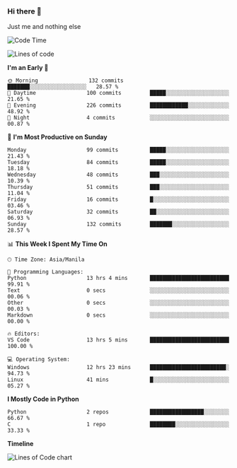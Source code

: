 ### Hi there 👋

Just me and nothing else


<!--START_SECTION:waka-->
![Code Time](http://img.shields.io/badge/Code%20Time-61%20hrs%2035%20mins-blue)

![Lines of code](https://img.shields.io/badge/From%20Hello%20World%20I%27ve%20Written-904.2%20thousand%20lines%20of%20code-blue)

**I'm an Early 🐤** 

```text
🌞 Morning                132 commits         ███████░░░░░░░░░░░░░░░░░░   28.57 % 
🌆 Daytime                100 commits         █████░░░░░░░░░░░░░░░░░░░░   21.65 % 
🌃 Evening                226 commits         ████████████░░░░░░░░░░░░░   48.92 % 
🌙 Night                  4 commits           ░░░░░░░░░░░░░░░░░░░░░░░░░   00.87 % 
```
📅 **I'm Most Productive on Sunday** 

```text
Monday                   99 commits          █████░░░░░░░░░░░░░░░░░░░░   21.43 % 
Tuesday                  84 commits          █████░░░░░░░░░░░░░░░░░░░░   18.18 % 
Wednesday                48 commits          ███░░░░░░░░░░░░░░░░░░░░░░   10.39 % 
Thursday                 51 commits          ███░░░░░░░░░░░░░░░░░░░░░░   11.04 % 
Friday                   16 commits          █░░░░░░░░░░░░░░░░░░░░░░░░   03.46 % 
Saturday                 32 commits          ██░░░░░░░░░░░░░░░░░░░░░░░   06.93 % 
Sunday                   132 commits         ███████░░░░░░░░░░░░░░░░░░   28.57 % 
```


📊 **This Week I Spent My Time On** 

```text
🕑︎ Time Zone: Asia/Manila

💬 Programming Languages: 
Python                   13 hrs 4 mins       █████████████████████████   99.91 % 
Text                     0 secs              ░░░░░░░░░░░░░░░░░░░░░░░░░   00.06 % 
Other                    0 secs              ░░░░░░░░░░░░░░░░░░░░░░░░░   00.03 % 
Markdown                 0 secs              ░░░░░░░░░░░░░░░░░░░░░░░░░   00.00 % 

🔥 Editors: 
VS Code                  13 hrs 5 mins       █████████████████████████   100.00 % 

💻 Operating System: 
Windows                  12 hrs 23 mins      ████████████████████████░   94.73 % 
Linux                    41 mins             █░░░░░░░░░░░░░░░░░░░░░░░░   05.27 % 
```

**I Mostly Code in Python** 

```text
Python                   2 repos             █████████████████░░░░░░░░   66.67 % 
C                        1 repo              ████████░░░░░░░░░░░░░░░░░   33.33 % 
```



**Timeline**

![Lines of Code chart](https://raw.githubusercontent.com/mauring55/mauring55/main/assets/bar_graph.png)


<!--END_SECTION:waka-->
